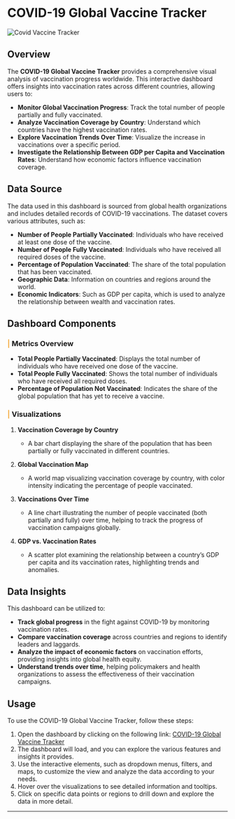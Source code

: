 # **COVID-19 Global Vaccine Tracker**

![Covid Vaccine Tracker](https://github.com/user-attachments/assets/9acb07e7-270b-4a64-8208-747bd272b246)


## **Overview**

The **COVID-19 Global Vaccine Tracker** provides a comprehensive visual analysis of vaccination progress worldwide. This interactive dashboard offers insights into vaccination rates across different countries, allowing users to:

- **Monitor Global Vaccination Progress**: Track the total number of people partially and fully vaccinated.
- **Analyze Vaccination Coverage by Country**: Understand which countries have the highest vaccination rates.
- **Explore Vaccination Trends Over Time**: Visualize the increase in vaccinations over a specific period.
- **Investigate the Relationship Between GDP per Capita and Vaccination Rates**: Understand how economic factors influence vaccination coverage.

## **Data Source**

The data used in this dashboard is sourced from global health organizations and includes detailed records of COVID-19 vaccinations. The dataset covers various attributes, such as:

- **Number of People Partially Vaccinated**: Individuals who have received at least one dose of the vaccine.
- **Number of People Fully Vaccinated**: Individuals who have received all required doses of the vaccine.
- **Percentage of Population Vaccinated**: The share of the total population that has been vaccinated.
- **Geographic Data**: Information on countries and regions around the world.
- **Economic Indicators**: Such as GDP per capita, which is used to analyze the relationship between wealth and vaccination rates.

## **Dashboard Components**

### <b><span style='color:#F5B04B'>|</span> Metrics Overview</b>
- **Total People Partially Vaccinated**: Displays the total number of individuals who have received one dose of the vaccine.
- **Total People Fully Vaccinated**: Shows the total number of individuals who have received all required doses.
- **Percentage of Population Not Vaccinated**: Indicates the share of the global population that has yet to receive a vaccine.

### <b><span style='color:#F5B04B'>|</span> Visualizations</b>
1. **Vaccination Coverage by Country**
   - A bar chart displaying the share of the population that has been partially or fully vaccinated in different countries.
  
2. **Global Vaccination Map**
   - A world map visualizing vaccination coverage by country, with color intensity indicating the percentage of people vaccinated.

3. **Vaccinations Over Time**
   - A line chart illustrating the number of people vaccinated (both partially and fully) over time, helping to track the progress of vaccination campaigns globally.

4. **GDP vs. Vaccination Rates**
   - A scatter plot examining the relationship between a country’s GDP per capita and its vaccination rates, highlighting trends and anomalies.

## **Data Insights**

This dashboard can be utilized to:

- **Track global progress** in the fight against COVID-19 by monitoring vaccination rates.
- **Compare vaccination coverage** across countries and regions to identify leaders and laggards.
- **Analyze the impact of economic factors** on vaccination efforts, providing insights into global health equity.
- **Understand trends over time**, helping policymakers and health organizations to assess the effectiveness of their vaccination campaigns.

## **Usage**
To use the COVID-19 Global Vaccine Tracker, follow these steps:

1. Open the dashboard by clicking on the following link: [COVID-19 Global Vaccine Tracker](https://public.tableau.com/app/profile/ahmed.salam1666/viz/COVID-19GlobalVaccineTracker_16905712748320/CovidVaccineTracker)
2. The dashboard will load, and you can explore the various features and insights it provides.
3. Use the interactive elements, such as dropdown menus, filters, and maps, to customize the view and analyze the data according to your needs.
4. Hover over the visualizations to see detailed information and tooltips.
5. Click on specific data points or regions to drill down and explore the data in more detail.

---
